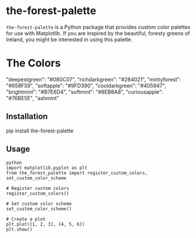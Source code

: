 # the-forest-palette

`the-forest-palette` is a Python package that provides custom color palettes for use with Matplotlib. If you are inspired by
the beautiful, foresty greens of Ireland, you might be interested in using this palette.

# The Colors
"deepestgreen": "#080C07",
"richdarkgreen": "#284021",
"mintyforest": "#658F59",
"softapple": "#9FD390",
"cooldarkgreen": "#405947",
"brightmint": "#B7E6D4",
"softmint": "#8EB8A8",
"curiousapple": "#76BE5E",
"ashmint"

## Installation

pip install the-forest-palette

## Usage

    python
    import matplotlib.pyplot as plt
    from the_forest_palette import register_custom_colors, set_custom_color_scheme

    # Register custom colors
    register_custom_colors()

    # Set custom color scheme
    set_custom_color_scheme()

    # Create a plot
    plt.plot([1, 2, 3], [4, 5, 6])
    plt.show()



